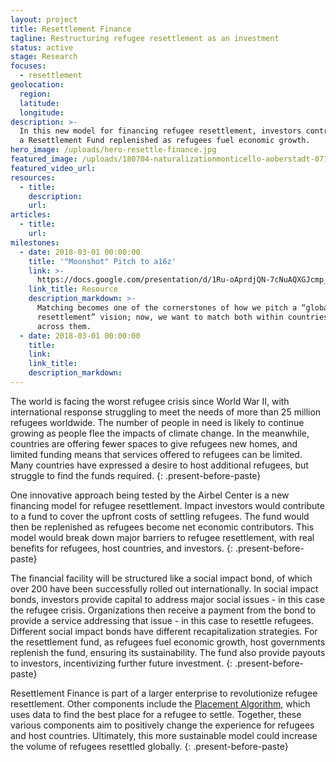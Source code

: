 ```yaml
---
layout: project
title: Resettlement Finance
tagline: Restructuring refugee resettlement as an investment
status: active
stage: Research
focuses:
  - resettlement
geolocation:
  region:
  latitude:
  longitude:
description: >-
  In this new model for financing refugee resettlement, investors contribute to
  a Resettlement Fund replenished as refugees fuel economic growth.
hero_image: /uploads/hero-resettle-finance.jpg
featured_image: /uploads/180704-naturalizationmonticello-aoberstadt-071.jpg
featured_video_url:
resources:
  - title:
    description:
    url:
articles:
  - title:
    url:
milestones:
  - date: 2018-03-01 00:00:00
    title: '"Moonshot" Pitch to a16z'
    link: >-
      https://docs.google.com/presentation/d/1Ru-oAprdjQN-7cNuAQXGJcmp_KmjLlRD08m9fi-GEww/edit?usp=sharing
    link_title: Resource
    description_markdown: >-
      Matching becomes one of the cornerstones of how we pitch a “global
      resettlement” vision; now, we want to match both within countries, and
      across them.
  - date: 2018-03-01 00:00:00
    title:
    link:
    link_title:
    description_markdown:
---
```


The world is facing the worst refugee crisis since World War II, with international response struggling to meet the needs of more than 25 million refugees worldwide. The number of people in need is likely to continue growing as people flee the impacts of climate change. In the meanwhile, countries are offering fewer spaces to give refugees new homes, and limited funding means that services offered to refugees can be limited. Many countries have expressed a desire to host additional refugees, but struggle to find the funds required.
{: .present-before-paste}

One innovative approach being tested by the Airbel Center is a new financing model for refugee resettlement. Impact investors would contribute to a fund to cover the upfront costs of settling refugees. The fund would then be replenished as refugees become net economic contributors. This model would break down major barriers to refugee resettlement, with real benefits for refugees, host countries, and investors.
{: .present-before-paste}

The financial facility will be structured like a social impact bond, of which over 200 have been successfully rolled out internationally. In social impact bonds, investors provide capital to address major social issues - in this case the refugee crisis. Organizations then receive a payment from the bond to provide a service addressing that issue - in this case to resettle refugees. Different social impact bonds have different recapitalization strategies. For the resettlement fund, as refugees fuel economic growth, host governments replenish the fund, ensuring its sustainability. The fund also provide payouts to investors, incentivizing further future investment.
{: .present-before-paste}

Resettlement Finance is part of a larger enterprise to revolutionize refugee resettlement. Other components include the [Placement Algorithm](/projects/placement-algorithm/), which uses data to find the best place for a refugee to settle. Together, these various components aim to positively change the experience for refugees and host countries. Ultimately, this more sustainable model could increase the volume of refugees resettled globally.
{: .present-before-paste}